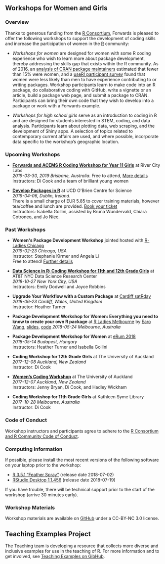 Workshops for Women and Girls
------

### Overview

Thanks to generous funding from the [R Consortium](https://www.r-consortium.org/), Forwards is pleased to offer the following workshops to support the development of coding skills and increase the participation of women in the [R](https://www.r-project.org/) community:

- *Workshops for women* are designed for women with some R coding experience who wish to learn more about package development, thereby addressing the skills gap that exists within the R community.  As of 2016, an [analysis of CRAN package maintainers](https://forwards.github.io/data/) estimated that fewer than 15% were women, and a [useR! participant survey]( https://forwards.github.io/blog/2017/03/11/users-relationship-with-r/) found that women were less likely than men to have experience contributing to or writing packages.  Workshop participants learn to make code into an R package, do collaborative coding with GitHub, write a vignette or an article, build a package web page, and submit a package to CRAN.  Participants can bring their own code that they wish to develop into a package or work with a Forwards example.

- *Workshops for high school girls* serve as an introduction to coding in R and are designed for students interested in STEM, coding, and data analysis.  Participants learn about plotting data, web scraping, and the development of Shiny apps.  A selection of topics related to contemporary current affairs are used, and where possible, incorporate data specific to the workshop’s geographic location.

### Upcoming Workshops

- [**Forwards and ACEMS R Coding Workshop for Year 11 Girls**](brisbane/) at River City Labs  
*2019-03-30, 2019 Brisbane, Australia*.  Free to attend,  [More details](http://bit.ly/Brissy_girls_coding)  
Instructors: Di Cook and a team of brilliant young women 

- [**Develop Packages in R**](https://www.eventbrite.ie/e/develop-packages-in-r-workshop-for-r-users-who-identify-as-female-tickets-59353553075) at UCD O'Brien Centre for Science  
*2019-04-06, Dublin, Ireland*.  
There is a small charge of EUR 5.85 to cover training materials, however tea/coffee and lunch are provided. [Book your ticket](https://www.eventbrite.ie/e/develop-packages-in-r-workshop-for-r-users-who-identify-as-female-tickets-59353553075)  
Instructors: Isabella Gollini, assisted by Bruna Wundervald, Chiara Cotroneo, and Jo Niec.

### Past Workshops

- **Women's Package Development Workshop** jointed hosted with [R-Ladies Chicago](https://rladieschicago.org)  
*2019-02-23 Chicago, USA*  
Instructor: Stephanie Kirmer and Angela Li  
Free to attend! [Further details](chicago/)

- [**Data Science in R: Coding Workshop for 11th and 12th Grade Girls**](nyc/) at AT&T NYC Data Science Research Center  
*2018-10-27 New York City, USA*  
Instructors: Emily Dodwell and Joyce Robbins

- **Upgrade Your Workflow with a Custom Package** at [Cardiff satRday](https://cardiff2018.satrdays.org/)  
*2018-06-23 Cardiff, Wales, United Kingdom*  
Instructor: Heather Turner  

- **Package Development Workshop for Women: Everything you need to know to create your own R package**  at [R Ladies Melbourne](https://www.meetup.com/en-AU/R-Ladies-Melbourne/events/250196006/) by [Earo Wang](https://earo.me), [slides]( http://slides.earo.me/rladies-pkg/#1), [code](https://github.com/earowang/rladies-pkg)
*2018-05-24 Melbourne, Australia*

- **Package Development Workshop for Women** at [eRum 2018](https://2018.erum.io/#talk-2-307)  
*2018-05-14 Budapest, Hungary*  
Instructors: Heather Turner and Isabella Gollini

- **Coding Workshop for 12th Grade Girls** at The University of Auckland  
*2017-12-08 Auckland, New Zealand*  
Instructor: Di Cook

- [**Women’s Coding Workshop**](https://www.eventbrite.com.au/e/forwards-workshop-for-women-in-auckland-tickets-38425568911#) at The University of Auckland  
*2017-12-07 Auckland, New Zealand*  
Instructors: Jenny Bryan, Di Cook, and Hadley Wickham

- **Coding Workshop for 11th Grade Girls** at Kathleen Syme Library  
*2017-10-28 Melbourne, Australia*  
Instructor: Di Cook

### Code of Conduct

Workshop instructors and participants agree to adhere to the [R Consortium and R Community Code of Conduct](https://wiki.r-consortium.org/view/R_Consortium_and_the_R_Community_Code_of_Conduct).

### Computing Information

If possible, please install the most recent versions of the following software on your laptop prior to the workshop:

- [R 3.5.1 “Feather Spray”](https://cran.r-project.org/) (release date 2018-07-02)
- [RStudio Desktop 1.1.456](https://www.rstudio.com/products/rstudio/download/#download) (release date 2018-07-19) 

If you have trouble, there will be technical support prior to the start of the workshop (arrive 30 minutes early).

### Workshop Materials
Workshop materials are available on [GitHub](https://github.com/forwards/workshops) under a CC-BY-NC 3.0 license.

Teaching Examples Project
------
The Teaching team is developing a resource that collects more diverse and inclusive examples for use in the teaching of R.  For more information and to get involved, see [Teaching Examples on GibHub](https://github.com/forwards/teaching_examples).

